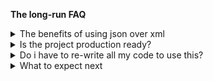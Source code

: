 **The long-run FAQ**

<details>
<summary>The benefits of using json over xml</summary>

- json is _easy to read_.
- json is _easy to parse_.
- json is _easy to mantain_.
- json is _widely adopted_.
- json _is database and api friendly_.
- json excels at being _one of the best data interchange formats_ between integrated systems.

You can also handle logic inside a _javascript object_.
</details>
<details>
<summary>Is the project production ready?</summary>

In summary, **no**, _eventually_ it will be.

**Project is currently under development and in early stage, enroll yourself, focus on _bleeding-edge_ code!**

Next releases include:

- Write ReactJS apps in a user-friendly and predictable way using JSON syntax instead of directly using DOM elements to reduce verbosity within code.
- Parse between DOM, JSON and JSON-DOM structures.
- Use tools to create and manipulate JSON-DOM.
</details>
<details>
<summary>Do i have to re-write all my code to use this?</summary>

No, the best way is to use the parser functions.
</details>
<details>
<summary>What to expect next</summary>

- _Better_ overall support for state and state management libraries;
- _Better_ support for react-router;
- _Enhanced_ code flow;
- Minified and CDN version;
</details>
